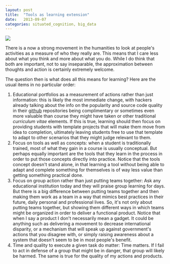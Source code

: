 ```yaml
---
layout: post
title:  "Tools as learning extension"
date:   2013-09-07
categories: situated_cognition, big_data
---
```


![](https://lh4.googleusercontent.com/-tfdWbChTyyM/Uid8d5vOmJI/AAAAAAAA3Y8/pjJSupbYvFk/w700-h500-no/red.png)

There is a now a strong movement in the humanities to look at people's activities as a measure of who they really are. This means that I care less about what you think and more about what you do. While I do think that both are important, not to say inseparable, the approximation between thoughts and action is certainly extremely welcome. 

The question then is what does all this means for learning? Here are the usual items in no particular order:

1. Educational portfolios as a measurement of actions rather than just information: this is likely the most immediate change, with hackers already talking about the info on the popularity and source code quality in their [github](https://github.com/) repositories being complimentary or sometimes even more valuable than course they might have taken or other traditional *curriculum vitae* elements. If this is true, learning should then focus on providing students with template projects that will make them move from idea to completion, ultimately leaving students free to use that template to adapt to other scenarios that they might judge relevant to them.
2. Focus on tools as well as concepts: when a student is traditionally trained, most of what they gain in a course is usually conceptual. But perhaps equally important are the tools that they learn in the process in order to put those concepts directly into practice. Notice that the tools concept doesn't stand alone, in that learning a tool without being able to adapt and complete something for themselves is of way less value than getting something practical done.
3. Focus on group action rather than just putting teams together: Ask any educational institution today and they will praise group learning for days. But there is a big difference between putting teams together and then making them work as a team in a way that mimics best practices in their future, daily personal and professional lives. So, it's not only about putting teams together, but showing them different ways in which teams might be organized in order to deliver a functional product. Notice that when I say a product I don't necessarily mean a gadget. It could be anything such as delivering a movement to decrease international disparity, or a mechanism that will speak up against government's actions that you disagree with, or simply raising awareness about a system that doesn't seem to be in most people's benefit.
4. Time and quality to execute a given task do matter: Time matters. If I fail to act in defense of a group that might be in danger, that group will likely be harmed. The same is true for the quality of my actions and products.